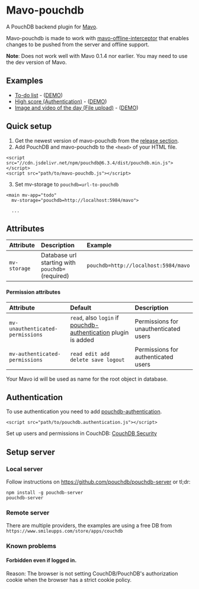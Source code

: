 # Mavo-pouchdb

A PouchDB backend plugin for [Mavo](https://mavo.io).

Mavo-pouchdb is made to work with [mavo-offline-interceptor](https://github.com/valterkraemer/mavo-offline-interceptor) that enables changes to be pushed from the server and offline support.

**Note**: Does not work well with Mavo 0.1.4 nor earlier. You may need to use the dev version of Mavo.

## Examples

- [To-do list](https://github.com/valterkraemer/mavo-pouchdb/tree/master/examples/todo) - ([DEMO](https://valterkraemer.github.io/mavo-pouchdb/examples/todo/))
- [High score (Authentication)](https://github.com/valterkraemer/mavo-pouchdb/tree/master/examples/authentication) - ([DEMO](https://valterkraemer.github.io/mavo-pouchdb/examples/authentication/))
- [Image and video of the day (File upload)](https://github.com/valterkraemer/mavo-pouchdb/tree/master/examples/file-storage) - ([DEMO](https://valterkraemer.github.io/mavo-pouchdb/examples/file-storage/))

## Quick setup

1. Get the newest version of mavo-pouchdb from the [release section](https://github.com/valterkraemer/mavo-pouchdb/releases).
2. Add PouchDB and mavo-pouchdb to the `<head>` of your HTML file.
```
<script src="//cdn.jsdelivr.net/npm/pouchdb@6.3.4/dist/pouchdb.min.js"></script>
<script src="path/to/mavo-pouchdb.js"></script>
```
3. Set mv-storage to `pouchdb=url-to-pouchdb`
```
<main mv-app="todo"
  mv-storage="pouchdb=http://localhost:5984/mavo">

  ...
```

## Attributes

| Attribute                     | Description                                       | Example                               |
|:------------------------------|:------------------------------------------------- |:------------------------------------- |
| `mv-storage`                  | Database url starting with `pouchdb=` (required)  | `pouchdb=http://localhost:5984/mavo`  |

#### Permission attributes

| Attribute                        | Default                                                         | Description                           |
|:-------------------------------- |:--------------------------------------------------------------- |:------------------------------------- |
| `mv-unauthenticated-permissions` | `read`, also `login` if [pouchdb-authentication](https://github.com/pouchdb-community/pouchdb-authentication) plugin is added  | Permissions for unauthenticated users |
| `mv-authenticated-permissions`   | `read edit add delete save logout`                              | Permissions for authenticated users   |

Your Mavo id will be used as name for the root object in database.

## Authentication

To use authentication you need to add [pouchdb-authentication](https://github.com/pouchdb-community/pouchdb-authentication).

```
<script src="path/to/pouchdb.authentication.js"></script>
```

Set up users and permissions in CouchDB: [CouchDB Security](http://docs.couchdb.org/en/2.1.0/intro/security.html)

## Setup server

### Local server

Follow instructions on https://github.com/pouchdb/pouchdb-server or tl;dr:

```
npm install -g pouchdb-server
pouchdb-server
```

### Remote server

There are multiple providers, the examples are using a free DB from `https://www.smileupps.com/store/apps/couchdb`

### Known problems

#### Forbidden even if logged in.

Reason: The browser is not setting CouchDB/PouchDB's authorization cookie when the browser has a strict cookie policy.
